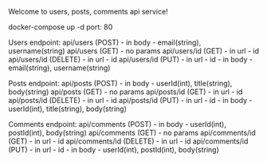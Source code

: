 Welcome to users, posts, comments api service!

docker-compose up -d
port: 80

Users endpoint:
api/users (POST) - in body - email(string), username(string)
api/users (GET) - no params
api/users/id (GET) - in url - id
api/users/id (DELETE) - in url - id
api/users/id (PUT) - in url - id - in body - email(string), username(string)

Posts endpoint:
api/posts (POST) - in body - userId(int), title(string), body(string)
api/posts (GET) - no params
api/posts/id (GET) - in url - id
api/posts/id (DELETE) - in url - id
api/posts/id (PUT) - in url - id - in body - userId(int), title(string), body(string)

Comments endpoint:
api/comments (POST) - in body - userId(int), postId(int), body(string)
api/comments (GET) - no params
api/comments/id (GET) - in url - id
api/comments/id (DELETE) - in url - id
api/comments/id (PUT) - in url - id - in body - userId(int), postId(int), body(string)

